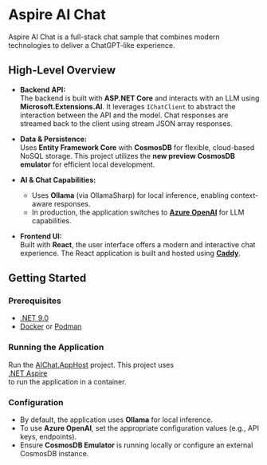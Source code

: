 # Aspire AI Chat

Aspire AI Chat is a full-stack chat sample that combines modern technologies to deliver a ChatGPT-like experience.

## High-Level Overview

- **Backend API:**  
  The backend is built with **ASP.NET Core** and interacts with an LLM using **Microsoft.Extensions.AI**. It leverages `IChatClient` to abstract the interaction between the API and the model. Chat responses are streamed back to the client using stream JSON array responses.

- **Data & Persistence:**  
  Uses **Entity Framework Core** with **CosmosDB** for flexible, cloud-based NoSQL storage. This project utilizes the **new preview CosmosDB emulator** for efficient local development.

- **AI & Chat Capabilities:**  
  - Uses **Ollama** (via OllamaSharp) for local inference, enabling context-aware responses.  
  - In production, the application switches to [**Azure OpenAI**](https://azure.microsoft.com/en-us/products/ai-services/openai-service) for LLM capabilities.

- **Frontend UI:**  
  Built with **React**, the user interface offers a modern and interactive chat experience. The React application is built and hosted using [**Caddy**](https://caddyserver.com/).

## Getting Started

### Prerequisites

- [.NET 9.0](https://dotnet.microsoft.com/en-us/download/dotnet/9.0)
- [Docker](https://www.docker.com/get-started) or [Podman](https://podman-desktop.io/)

### Running the Application

Run the [AIChat.AppHost](AIChat.AppHost) project. This project uses  
[.NET Aspire](https://learn.microsoft.com/en-us/dotnet/aspire/get-started/aspire-overview)  
to run the application in a container.

### Configuration

- By default, the application uses **Ollama** for local inference.  
- To use **Azure OpenAI**, set the appropriate configuration values (e.g., API keys, endpoints).  
- Ensure **CosmosDB Emulator** is running locally or configure an external CosmosDB instance.

